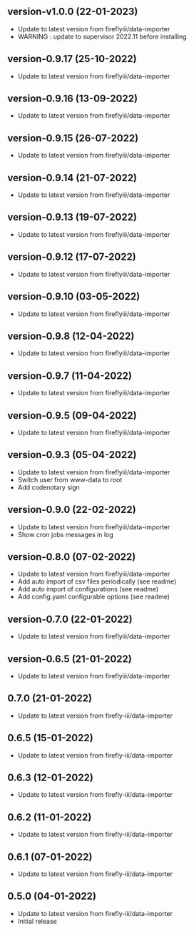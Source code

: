 
## version-v1.0.0 (22-01-2023)
- Update to latest version from fireflyiii/data-importer
- WARNING : update to supervisor 2022.11 before installing

## version-0.9.17 (25-10-2022)
- Update to latest version from fireflyiii/data-importer

## version-0.9.16 (13-09-2022)
- Update to latest version from fireflyiii/data-importer

## version-0.9.15 (26-07-2022)
- Update to latest version from fireflyiii/data-importer

## version-0.9.14 (21-07-2022)
- Update to latest version from fireflyiii/data-importer

## version-0.9.13 (19-07-2022)
- Update to latest version from fireflyiii/data-importer

## version-0.9.12 (17-07-2022)
- Update to latest version from fireflyiii/data-importer

## version-0.9.10 (03-05-2022)
- Update to latest version from fireflyiii/data-importer

## version-0.9.8 (12-04-2022)
- Update to latest version from fireflyiii/data-importer

## version-0.9.7 (11-04-2022)
- Update to latest version from fireflyiii/data-importer

## version-0.9.5 (09-04-2022)
- Update to latest version from fireflyiii/data-importer

## version-0.9.3 (05-04-2022)
- Update to latest version from fireflyiii/data-importer
- Switch user from www-data to root
- Add codenotary sign

## version-0.9.0 (22-02-2022)

- Update to latest version from fireflyiii/data-importer
- Show cron jobs messages in log

## version-0.8.0 (07-02-2022)

- Update to latest version from fireflyiii/data-importer
- Add auto import of csv files periodically (see readme)
- Add auto import of configurations (see readme)
- Add config.yaml configurable options (see readme)

## version-0.7.0 (22-01-2022)

- Update to latest version from fireflyiii/data-importer

## version-0.6.5 (21-01-2022)

- Update to latest version from fireflyiii/data-importer

## 0.7.0 (21-01-2022)

- Update to latest version from firefly-iii/data-importer

## 0.6.5 (15-01-2022)

- Update to latest version from firefly-iii/data-importer

## 0.6.3 (12-01-2022)

- Update to latest version from firefly-iii/data-importer

## 0.6.2 (11-01-2022)

- Update to latest version from firefly-iii/data-importer

## 0.6.1 (07-01-2022)

- Update to latest version from firefly-iii/data-importer

## 0.5.0 (04-01-2022)

- Update to latest version from firefly-iii/data-importer
- Initial release
